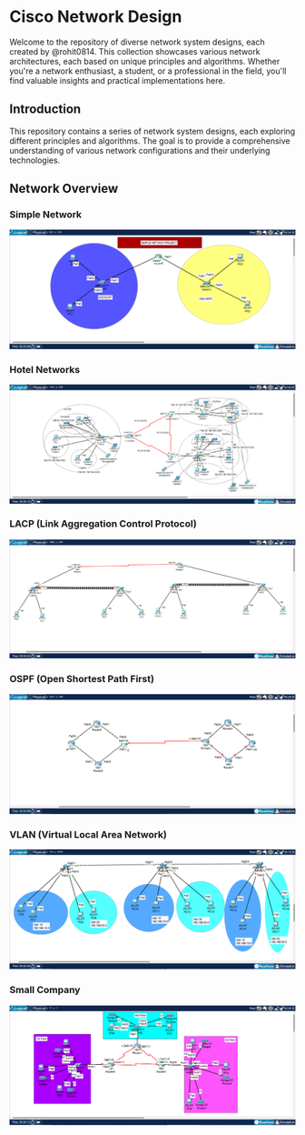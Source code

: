 
# Cisco Network Design

Welcome to the repository of diverse network system designs, each created by @rohit0814. This collection showcases various network architectures, each based on unique principles and algorithms. Whether you're a network enthusiast, a student, or a professional in the field, you'll find valuable insights and practical implementations here.




## Introduction
This repository contains a series of network system designs, each exploring different principles and algorithms. The goal is to provide a comprehensive understanding of various network configurations and their underlying technologies.
## Network Overview

### Simple Network
![App Screenshot](https://raw.githubusercontent.com/Rohit0814/Network-Design/main/simple%20Netwok.png)

### Hotel Networks

![App Screenshot](https://raw.githubusercontent.com/Rohit0814/Network-Design/main/img1.png)

### LACP (Link Aggregation Control Protocol)
![App Screenshot](https://raw.githubusercontent.com/Rohit0814/Network-Design/main/LACP.png)

### OSPF (Open Shortest Path First)
![App Screenshot](https://raw.githubusercontent.com/Rohit0814/Network-Design/main/OSPF.png)

### VLAN (Virtual Local Area Network)
![App Screenshot](https://raw.githubusercontent.com/Rohit0814/Network-Design/main/vlan.png)

### Small Company
![App Screenshot](https://raw.githubusercontent.com/Rohit0814/Network-Design/main/small%20company.png)